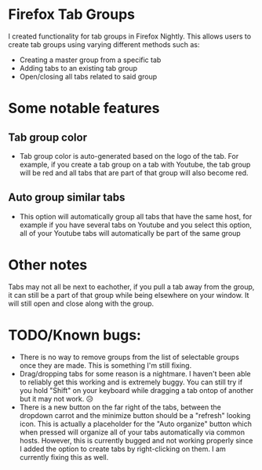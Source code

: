 # Firefox Tab Groups

I created functionality for tab groups in Firefox Nightly.
This allows users to create tab groups using varying different methods such as:
- Creating a master group from a specific tab
- Adding tabs to an existing tab group
- Open/closing all tabs related to said group

# Some notable features
## Tab group color
- Tab group color is auto-generated based on the logo of the tab. For example, if you create a tab group on a tab with Youtube, the tab group will be red and all tabs that are part of that group will also become red.

## Auto group similar tabs
- This option will automatically group all tabs that have the same host, for example if you have several tabs on Youtube and you select this option, all of your Youtube tabs will automatically be part of the same group

# Other notes
Tabs may not all be next to eachother, if you pull a tab away from the group, it can still be a part of that group while being elsewhere on your window. It will still open and close along with the group.

# TODO/Known bugs:
- There is no way to remove groups from the list of selectable groups once they are made. This is something I'm still fixing.
- Drag/dropping tabs for some reason is a nightmare. I haven't been able to reliably get this working and is extremely buggy. You can still try if you hold "Shift" on your keyboard while dragging a tab ontop of another but it may not work. 😥
- There is a new button on the far right of the tabs, between the dropdown carrot and the minimize button should be a "refresh" looking icon. This is actually a placeholder for the "Auto organize" button which when pressed will organize all of your tabs automatically via common hosts. However, this is currently bugged and not working properly since I added the option to create tabs by right-clicking on them. I am currently fixing this as well.
